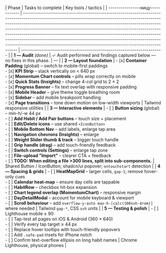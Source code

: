| Phase                        | Tasks to complete                                                                                                                                                                                                                                                                                                                                                                                                                                                                                                                                               | Key tools / tactics                                                     |
| ----------------ницу------------ | --------------------------------------------------------------------------------------------------------------------------------------------------------------------------------------------------------------------------------------------------------------------------------------------------------------------------------------------------------------------------------------------------------------------------------------------------------------------------------------------------------------------------------------------------------------- | ----------------------------------------------------------------------- |
| **1 — Audit** *(done)*       | ✓ Audit performed and findings captured below ― no fixes in this phase.                                                                                                                                                                                                                                                                                                                                                                                                                                                                                         | —                                                                       |
| **2 — Layout foundation**    | - \[x] **Container Padding** (global) – switch to mobile-first paddings<br>- \[x] **KPI Strip** – stack vertically on < 640 px<br>- \[x] **Momentum Chart controls** – pills wrap correctly on mobile<br>- \[x] **Quick Stats (Insights)** – change 4-col grid to 2 × 2<br>- \[x] **Progress Banner** – fix text overlap with responsive padding<br>- \[x] **Mobile Header** – give theme toggle breathing room<br>- \[x] **Sidebar** – add mobile breakpoint handling<br>- \[x] **Page transitions** – tone down motion on low-width viewports                 | Tailwind responsive utilities                                           |
| **3 — Interactive elements** | - \[ ] **Button sizing** (global) – min-h/-w 44 px<br>- \[ ] **Add Habit / Add Pair buttons** – touch size + placement<br>- \[ ] **Edit/Delete icons** – use shared `<IconButton>`<br>- \[ ] **Mobile Bottom Nav** – add labels, enlarge tap area<br>- \[ ] **Navigation chevrons (Insights)** – enlarge<br>- \[ ] **Weight Slider thumb & track** – bigger touch handle<br>- \[ ] **Grip handle (drag)** – add touch-friendly feedback<br>- \[ ] **Switch controls (Settings)** – enlarge tap zone<br>- \[ ] **File-upload "Import"** – clearer CTA + feedback<br>- \[ ] **TODO: When editing a file >300 lines, split into sub-components.** | Shared Button / IconButton; shadcn/ui popover; `ontouchstart` detection |
| **4 — Spacing & grids**      | - \[ ] **HeatMapGrid** – larger cells, `gap-1`; remove hover-only cues<br>- \[ ] **Calendar heat-map** – ensure day cells are tappable<br>- \[ ] **HabitRow** – checkbox hit-box expansion<br>- \[ ] **Chart legend overlap (MomentumChart)** – responsive margin<br>- \[ ] **DayDetailModal** – account for mobile keyboard & viewport<br>- \[ ] **Scroll behaviour** – add `overflow-y-auto max-h-[calc(100svh-4rem)]` where needed                                                                                                                           | Tailwind `gap-*`, CSS `svh` units                                       |
| **5 — Testing & polish**     | - \[ ] Lighthouse mobile ≥ 90<br>- \[ ] Tap-test all pages on iOS & Android (360 × 640)<br>- \[ ] Verify every tap target ≥ 44 px<br>- \[ ] Replace hover tooltips with touch-friendly popovers<br>- \[ ] Add `.safe-pad` insets for iPhone notch<br>- \[ ] Confirm text-overflow ellipsis on long habit names                                                                                                                                                                                                                                                  | Chrome Lighthouse, physical phones                                      |